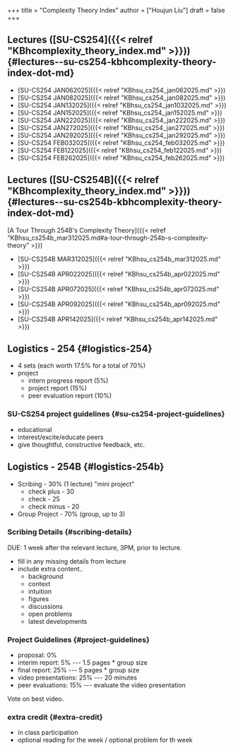 +++
title = "Complexity Theory Index"
author = ["Houjun Liu"]
draft = false
+++

## Lectures ([SU-CS254]({{< relref "KBhcomplexity_theory_index.md" >}})) {#lectures--su-cs254-kbhcomplexity-theory-index-dot-md}

-   [SU-CS254 JAN062025]({{< relref "KBhsu_cs254_jan062025.md" >}})
-   [SU-CS254 JAN082025]({{< relref "KBhsu_cs254_jan082025.md" >}})
-   [SU-CS254 JAN132025]({{< relref "KBhsu_cs254_jan1032025.md" >}})
-   [SU-CS254 JAN152025]({{< relref "KBhsu_cs254_jan152025.md" >}})
-   [SU-CS254 JAN222025]({{< relref "KBhsu_cs254_jan222025.md" >}})
-   [SU-CS254 JAN272025]({{< relref "KBhsu_cs254_jan272025.md" >}})
-   [SU-CS254 JAN292025]({{< relref "KBhsu_cs254_jan292025.md" >}})
-   [SU-CS254 FEB032025]({{< relref "KBhsu_cs254_feb032025.md" >}})
-   [SU-CS254 FEB122025]({{< relref "KBhsu_cs254_feb122025.md" >}})
-   [SU-CS254 FEB262025]({{< relref "KBhsu_cs254_feb262025.md" >}})


## Lectures ([SU-CS254B]({{< relref "KBhcomplexity_theory_index.md" >}})) {#lectures--su-cs254b-kbhcomplexity-theory-index-dot-md}

[A Tour Through 254B's Complexity Theory]({{< relref "KBhsu_cs254b_mar312025.md#a-tour-through-254b-s-complexity-theory" >}})

-   [SU-CS254B MAR312025]({{< relref "KBhsu_cs254b_mar312025.md" >}})
-   [SU-CS254B APR022025]({{< relref "KBhsu_cs254b_apr022025.md" >}})
-   [SU-CS254B APR072025]({{< relref "KBhsu_cs254b_apr072025.md" >}})
-   [SU-CS254B APR092025]({{< relref "KBhsu_cs254b_apr092025.md" >}})
-   [SU-CS254B APR142025]({{< relref "KBhsu_cs254b_apr142025.md" >}})


## Logistics - 254 {#logistics-254}

-   4 sets (each worth 17.5% for a total of 70%)
-   project
    -   intern progress report (5%)
    -   project report (15%)
    -   peer evaluation report (10%)


### SU-CS254 project guidelines {#su-cs254-project-guidelines}

-   educational
-   interest/excite/educate peers
-   give thoughtful, constructive feedback, etc.


## Logistics - 254B {#logistics-254b}

-   Scribing - 30% (1 lecture) "mini project"
    -   check plus - 30
    -   check - 25
    -   check minus - 20
-   Group Project - 70% (group, up to 3)


### Scribing Details {#scribing-details}

DUE: 1 week after the relevant lecture, 3PM, prior to lecture.

-   fill in any missing details from lecture
-   include extra content..
    -   background
    -   context
    -   intuition
    -   figures
    -   discussions
    -   open problems
    -   latest developments


### Project Guidelines {#project-guidelines}

-   proposal: 0%
-   interim report: 5% --- 1.5 pages \* group size
-   final report: 25% --- 5 pages \* group size
-   video presentations: 25% --- 20 minutes
-   peer evaluations: 15% --- evaluate the video presentation

Vote on best video.


### extra credit {#extra-credit}

-   in class participation
-   optional reading for the week / optional problem for th week
